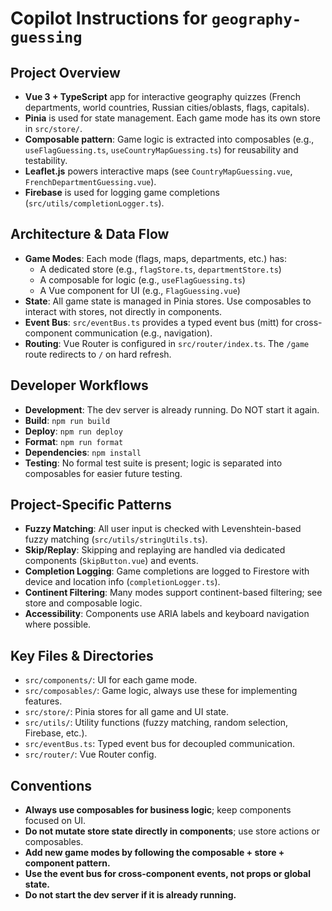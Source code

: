 # Copilot Instructions for `geography-guessing`

## Project Overview

- **Vue 3 + TypeScript** app for interactive geography quizzes (French departments, world countries, Russian cities/oblasts, flags, capitals).
- **Pinia** is used for state management. Each game mode has its own store in `src/store/`.
- **Composable pattern**: Game logic is extracted into composables (e.g., `useFlagGuessing.ts`, `useCountryMapGuessing.ts`) for reusability and testability.
- **Leaflet.js** powers interactive maps (see `CountryMapGuessing.vue`, `FrenchDepartmentGuessing.vue`).
- **Firebase** is used for logging game completions (`src/utils/completionLogger.ts`).

## Architecture & Data Flow

- **Game Modes**: Each mode (flags, maps, departments, etc.) has:
  - A dedicated store (e.g., `flagStore.ts`, `departmentStore.ts`)
  - A composable for logic (e.g., `useFlagGuessing.ts`)
  - A Vue component for UI (e.g., `FlagGuessing.vue`)
- **State**: All game state is managed in Pinia stores. Use composables to interact with stores, not directly in components.
- **Event Bus**: `src/eventBus.ts` provides a typed event bus (mitt) for cross-component communication (e.g., navigation).
- **Routing**: Vue Router is configured in `src/router/index.ts`. The `/game` route redirects to `/` on hard refresh.

## Developer Workflows

- **Development**: The dev server is already running. Do NOT start it again.
- **Build**: `npm run build`
- **Deploy**: `npm run deploy`
- **Format**: `npm run format`
- **Dependencies**: `npm install`
- **Testing**: No formal test suite is present; logic is separated into composables for easier future testing.

## Project-Specific Patterns

- **Fuzzy Matching**: All user input is checked with Levenshtein-based fuzzy matching (`src/utils/stringUtils.ts`).
- **Skip/Replay**: Skipping and replaying are handled via dedicated components (`SkipButton.vue`) and events.
- **Completion Logging**: Game completions are logged to Firestore with device and location info (`completionLogger.ts`).
- **Continent Filtering**: Many modes support continent-based filtering; see store and composable logic.
- **Accessibility**: Components use ARIA labels and keyboard navigation where possible.

## Key Files & Directories

- `src/components/`: UI for each game mode.
- `src/composables/`: Game logic, always use these for implementing features.
- `src/store/`: Pinia stores for all game and UI state.
- `src/utils/`: Utility functions (fuzzy matching, random selection, Firebase, etc.).
- `src/eventBus.ts`: Typed event bus for decoupled communication.
- `src/router/`: Vue Router config.

## Conventions

- **Always use composables for business logic**; keep components focused on UI.
- **Do not mutate store state directly in components**; use store actions or composables.
- **Add new game modes by following the composable + store + component pattern.**
- **Use the event bus for cross-component events, not props or global state.**
- **Do not start the dev server if it is already running.**
